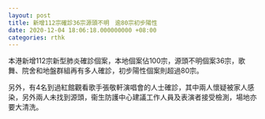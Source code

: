 ```yaml
---
layout: post
title: 新增112宗確診36宗源頭不明　逾80宗初步陽性
date: 2020-12-04 18:06:18.000000000 +08:00
categories: rthk
---
```


本港新增112宗新型肺炎確診個案，本地個案佔100宗，源頭不明個案36宗，歌舞、院舍和地盤群組再有多人確診，初步陽性個案則超過80宗。

另外，有4名到過紅館觀看歌手張敬軒演唱會的人士確診，其中兩人懷疑被家人感染，另外兩人未找到源頭，衞生防護中心建議工作人員及表演者接受檢測，場地亦要大清洗。
